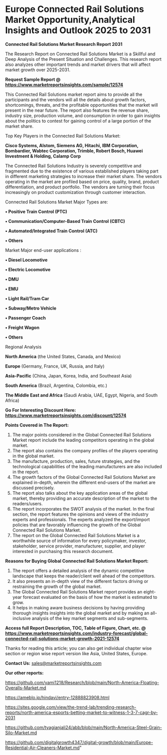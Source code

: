 # Europe Connected Rail Solutions Market Opportunity,Analytical Insights and Outlook 2025 to 2031

<strong>Connected Rail Solutions Market Research Report 2031</strong>

The Research Report on Connected Rail Solutions Market is a Skillful and Deep Analysis of the Present Situation and Challenges. This research report also analyzes other important trends and market drivers that will affect market growth over 2025-2031.

<strong>Request Sample Report @ <a href=https://www.marketreportsinsights.com/sample/12574>https://www.marketreportsinsights.com/sample/12574</a></strong>

This Connected Rail Solutions market report aims to provide all the participants and the vendors will all the details about growth factors, shortcomings, threats, and the profitable opportunities that the market will present in the near future. The report also features the revenue share, industry size, production volume, and consumption in order to gain insights about the politics to contest for gaining control of a large portion of the market share.

Top Key Players in the Connected Rail Solutions Market:

<strong>Cisco Systems, Alstom, Siemens AG, Hitachi, IBM Corporation, Bombardier, Wabtec Corporation, Trimble, Robert Bosch, Huawei Investment & Holding, Calamp Corp</strong>

The Connected Rail Solutions Industry is severely competitive and fragmented due to the existence of various established players taking part in different marketing strategies to increase their market share. The vendors operating in the market are profiled based on price, quality, brand, product differentiation, and product portfolio. The vendors are turning their focus increasingly on product customization through customer interaction.

Connected Rail Solutions Market Major Types are:

<strong>• Positive Train Control (PTC)

• Communication/Computer-Based Train Control (CBTC)

• Automated/Integrated Train Control (ATC)

• Others</strong>

Market Major end-user applications :

<strong>• Diesel Locomotive

• Electric Locomotive

• DMU

• EMU

• Light Rail/Tram Car

• Subway/Metro Vehicle

• Passenger Coach

• Freight Wagon

• Others</strong>

Regional Analysis

</u><strong><b>North America</b></strong> (the United States, Canada, and Mexico)

<strong><b>Europe </b></strong>(Germany, France, UK, Russia, and Italy)

<strong><b>Asia-Pacific</b></strong> (China, Japan, Korea, India, and Southeast Asia)

<strong><b>South America</b></strong> (Brazil, Argentina, Colombia, etc.)

<strong><b>The Middle East and Africa</b></strong> (Saudi Arabia, UAE, Egypt, Nigeria, and South Africa)

<strong>Go For Interesting Discount Here: <a href=https://www.marketreportsinsights.com/discount/12574>https://www.marketreportsinsights.com/discount/12574</a></strong>

<strong>Points Covered in The Report:</strong>
<ol>
  <li>The major points considered in the Global Connected Rail Solutions Market report include the leading competitors operating in the global market.</li>
  <li>The report also contains the company profiles of the players operating in the global market.</li>
  <li>The manufacture, production, sales, future strategies, and the technological capabilities of the leading manufacturers are also included in the report.</li>
  <li>The growth factors of the Global Connected Rail Solutions Market are explained in-depth, wherein the different end-users of the market are discussed precisely.</li>
  <li>The report also talks about the key application areas of the global market, thereby providing an accurate description of the market to the readers/users.</li>
  <li>The report incorporates the SWOT analysis of the market. In the final section, the report features the opinions and views of the industry experts and professionals. The experts analyzed the export/import policies that are favorably influencing the growth of the Global Connected Rail Solutions Market.</li>
  <li>The report on the Global Connected Rail Solutions Market is a worthwhile source of information for every policymaker, investor, stakeholder, service provider, manufacturer, supplier, and player interested in purchasing this research document.</li>
</ol>
<strong>Reasons for Buying Global Connected Rail Solutions Market Report:</strong>

<ol>
  <li>The report offers a detailed analysis of the dynamic competitive landscape that keeps the reader/client well ahead of the competitors.</li>
  <li>It also presents an in-depth view of the different factors driving or restraining the growth of the global market.</li>
  <li>The Global Connected Rail Solutions Market report provides an eight-year forecast evaluated on the basis of how the market is estimated to grow.</li>
  <li>It helps in making aware business decisions by having providing thorough insights insights into the global market and by making an all-inclusive analysis of the key market segments and sub-segments.</li>
</ol>
<strong>Access full Report Description, TOC, Table of Figure, Chart, etc. @ <a href=https://www.marketreportsinsights.com/industry-forecast/global-connected-rail-solutions-market-growth-2021-12574>https://www.marketreportsinsights.com/industry-forecast/global-connected-rail-solutions-market-growth-2021-12574</a></strong>


Thanks for reading this article; you can also get individual chapter wise section or region wise report version like Asia, United States, Europe.

<strong>Contact Us:</strong>
sales@marketreportsinsights.com

<strong>Our other reports:</strong>

<a href=https://github.com/yami1218/Research/blob/main/North-America-Floating-Overalls-Market.md>https://github.com/yami1218/Research/blob/main/North-America-Floating-Overalls-Market.md</a>

<a href=https://ameblo.jp/hindavi/entry-12888823908.html>https://ameblo.jp/hindavi/entry-12888823908.html</a>

<a href=https://sites.google.com/view/the-trend-lab/trending-research-reports/north-america-esports-betting-market-to-witness-1-3-7-cagr-by-2031>https://sites.google.com/view/the-trend-lab/trending-research-reports/north-america-esports-betting-market-to-witness-1-3-7-cagr-by-2031</a>

<a href=https://github.com/tyagianjali24/abb/blob/main/North-America-Steel-Grain-Silo-Market.md>https://github.com/tyagianjali24/abb/blob/main/North-America-Steel-Grain-Silo-Market.md</a>

<a href=https://github.com/digitalgrowth4347/digital-growth/blob/main/Europe-Residential-Air-Cleaners-Market.md>https://github.com/digitalgrowth4347/digital-growth/blob/main/Europe-Residential-Air-Cleaners-Market.md</a>"

